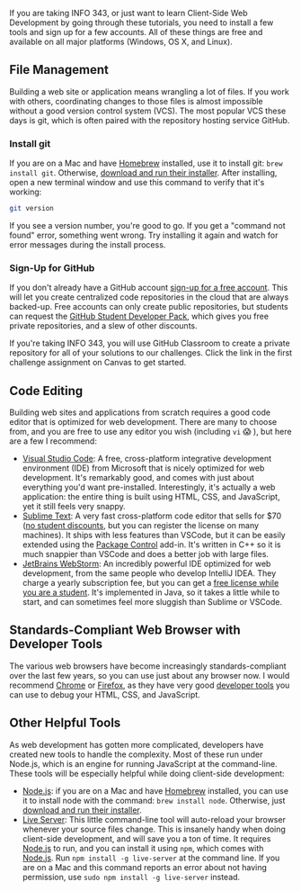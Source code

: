 If you are taking INFO 343, or just want to learn Client-Side Web Development by going through these tutorials, you need to install a few tools and sign up for a few accounts. All of these things are free and available on all major platforms (Windows, OS X, and Linux).

## File Management

Building a web site or application means wrangling a lot of files. If you work with others, coordinating changes to those files is almost impossible without a good version control system (VCS). The most popular VCS these days is git, which is often paired with the repository hosting service GitHub.

### Install git

If you are on a Mac and have [Homebrew](https://brew.sh/) installed, use it to install git: `brew install git`. Otherwise, [download and run their installer](https://git-scm.com/downloads). After installing, open a new terminal window and use this command to verify that it's working:

```bash
git version
```

If you see a version number, you're good to go. If you get a "command not found" error, something went wrong. Try installing it again and watch for error messages during the install process.

### Sign-Up for GitHub

If you don't already have a GitHub account [sign-up for a free account](https://github.com/join). This will let you create centralized code repositories in the cloud that are always backed-up. Free accounts can only create public repositories, but students can request the [GitHub Student Developer Pack](https://education.github.com/), which gives you free private repositories, and a slew of other discounts.

If you're taking INFO 343, you will use GitHub Classroom to create a private repository for all of your solutions to our challenges. Click the link in the first challenge assignment on Canvas to get started.

## Code Editing

Building web sites and applications from scratch requires a good code editor that is optimized for web development. There are many to choose from, and you are free to use any editor you wish (including `vi` 😱 ), but here are a few I recommend:

- [Visual Studio Code](https://code.visualstudio.com/): A free, cross-platform integrative development environment (IDE) from Microsoft that is nicely optimized for web development. It's remarkably good, and comes with just about everything you'd want pre-installed. Interestingly, it's actually a web application: the entire thing is built using HTML, CSS, and JavaScript, yet it still feels very snappy.
- [Sublime Text](http://www.sublimetext.com/): A very fast cross-platform code editor that sells for $70 ([no student discounts](https://www.sublimetext.com/sales_faq), but you can register the license on many machines). It ships with less features than VSCode, but it can be easily extended using the [Package Control](https://packagecontrol.io/) add-in. It's written in C++ so it is much snappier than VSCode and does a better job with large files.
- [JetBrains WebStorm](https://www.jetbrains.com/webstorm/): An incredibly powerful IDE optimized for web development, from the same people who develop IntelliJ IDEA. They charge a yearly subscription fee, but you can get a [free license while you are a student](https://www.jetbrains.com/student/). It's implemented in Java, so it takes a little while to start, and can sometimes feel more sluggish than Sublime or VSCode.

## Standards-Compliant Web Browser with Developer Tools

The various web browsers have become increasingly standards-compliant over the last few years, so you can use just about any browser now. I would recommend [Chrome](https://www.google.com/chrome/) or [Firefox](https://www.mozilla.org/en-US/), as they have very good [developer tools](https://developer.chrome.com/devtools) you can use to debug your HTML, CSS, and JavaScript.

## Other Helpful Tools

As web development has gotten more complicated, developers have created new tools to handle the complexity. Most of these run under Node.js, which is an engine for running JavaScript at the command-line. These tools will be especially helpful while doing client-side development:

- [Node.js](https://nodejs.org/en/): if you are on a Mac and have [Homebrew](https://brew.sh/) installed, you can use it to install node with the command: `brew install node`. Otherwise, just [download and run their installer](https://nodejs.org/en/).
- [Live Server](https://github.com/tapio/live-server): This little command-line tool will auto-reload your browser whenever your source files change. This is insanely handy when doing client-side development, and will save you a ton of time. It requires [Node.js](https://nodejs.org/en/) to run, and you can install it using `npm`, which comes with [Node.js](https://nodejs.org/en/). Run `npm install -g live-server` at the command line. If you are on a Mac and this command reports an error about not having permission, use `sudo npm install -g live-server` instead.
